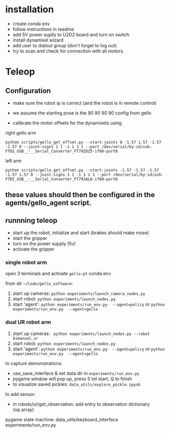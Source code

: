 

# installation

- create conda env 
- follow instructions in readme
- add 5V power suplly to U2D2 board and turn on switch. 
- install dynamixel wizard
- add user to dialout group (don't forget to log out)
- try to scan and check for connection with all motors.



# Teleop

## Configuration

- make sure the robot ip is correct (and the robot is in remote control)

- we assume the starting pose is the 90 90 90 90 config from gello
- calibrate the motor offsets for the dynamixels using 


right gello arm
```
python scripts/gello_get_offset.py --start-joints 0 -1.57 1.57 -1.57 -1.57 0 --joint-signs 1 1 -1 1 1 1 --port /dev/serial/by-id/usb-FTDI_USB__-__Serial_Converter_FT792DZ5-if00-port0

```

left arm 
```
python scripts/gello_get_offset.py --start-joints -1.57 -1.57 -1.57 -1.57 1.57 0 --joint-signs 1 1 -1 1 1 1 --port /dev/serial/by-id/usb-FTDI_USB__-__Serial_Converter_FT792AL6-if00-port0
```

these values should then be configured in the agents/gello_agent script.
- 
## runnning teleop
- start up the robot, initialize and start (brakes should make noise)
- start the gripper
- turn on the power supply (5v) 
- activate the gripper


### single robot arm
open 3 terminals and activate `gello-pt` conda env 

from dir `~/Code/gello_software`:

1. start up cameras: `python experiments/launch_camera_nodes.py`
2. start robot: `python experiments/launch_nodes.py`
3. start 'agent': `python experiments/run_env.py  --agent=policy` or `python experiments/run_env.py  --agent=gello`


### dual UR robot arm
1. start up cameras: ` python experiments/launch_nodes.py --robot bimanual_ur`
2. start robot: `python experiments/launch_nodes.py`
3. start 'agent': `python experiments/run_env.py  --agent=policy` or `python experiments/run_env.py  --agent=gello`


to capture demonstrations:

- use_save_interface & set data dir  in `experiments/run_env.py`
- pygame window will pop up, press S tot start, Q to finish
- to visualize saved pickles: `data_utils/explore_pickle.ipynb` 


to add sensor:
- in robots/ur/get_observation: add entry to observation dictionary (np.array)

pygame state machine:  data_utils/keyboard_interface
experiments/run_env.py